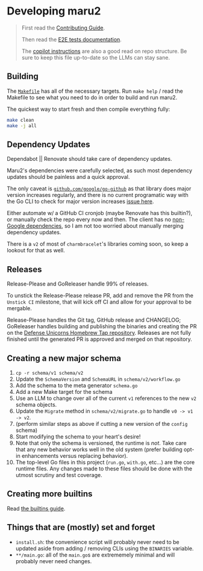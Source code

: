 # Developing maru2

> First read the [Contributing Guide](../.github/CONTRIBUTING.md).
>
> Then read the [E2E tests documentation](../testdata/README.md).
>
> The [copilot instructions](../.github/copilot-instructions.md) are also a good read on repo structure. Be sure to keep this file up-to-date so the LLMs can stay sane.

## Building

The [`Makefile`](../Makefile) has all of the necessary targets. Run `make help` / read the Makefile to see what you need to do in order to build and run maru2.

The quickest way to start fresh and then compile everything fully:

```bash
make clean
make -j all
```

## Dependency Updates

Dependabot || Renovate should take care of dependency updates.

Maru2's dependencies were carefully selected, as such most dependency updates should be painless and a quick approval.

The only caveat is [`github.com/google/go-github`](https://github.com/google/go-github/releases) as that library does major version increases regularly, and there is no current programatic way with the Go CLI to check for major version increases [issue here](https://github.com/golang/go/issues/67420).

Either automate w/ a GitHub CI cronjob (maybe Renovate has this builtin?), or manually check the repo every now and then. The client has no [non-Google dependencies](https://github.com/google/go-github/blob/master/go.mod), so I am not too worried about manually merging dependency updates.

There is a `v2` of most of `charmbracelet`'s libraries coming soon, so keep a lookout for that as well.

## Releases

Release-Please and GoReleaser handle 99% of releases.

To unstick the Release-Please release PR, add and remove the PR from the `Unstick CI` milestone, that will kick off CI and allow for your approval to be mergable.

Release-Please handles the Git tag, GitHub release and CHANGELOG; GoReleaser handles building and publishing the binaries and creating the PR on the [Defense Unicorns Homebrew Tap repository](https://github.com/defenseunicorns/homebrew-tap). Releases are not fully finished until the generated PR is approved and merged on that repository.

## Creating a new major schema

1. `cp -r schema/v1 schema/v2`
1. Update the `SchemaVersion` and `SchemaURL` in `schema/v2/workflow.go`
1. Add the schema to the meta generator `schema.go`
1. Add a new Make target for the schema
1. Use an LLM to change over all of the current `v1` references to the new `v2` schema objects.
1. Update the `Migrate` method in `schema/v2/migrate.go` to handle `v0 -> v1 -> v2`.
1. (perform similar steps as above if cutting a new version of the `config` schema)
1. Start modifying the schema to your heart's desire!
1. Note that only the schema is versioned, the runtime is _not_. Take care that any new behavior works well in the old system (prefer building opt-in enhancements versus replacing behavior).
1. The top-level Go files in this project (`run.go`, `with.go`, etc...) are the core runtime files. Any changes made to these files should be done with the utmost scrutiny and test coverage.

## Creating more builtins

Read [the builtins guide](../builtins/README.md).

## Things that are (mostly) set and forget

- `install.sh`: the convenience script will probably never need to be updated aside from adding / removing CLIs using the `BINARIES` variable.
- `**/main.go`: all of the `main.go`s are extrememely minimal and will probably never need changes.
